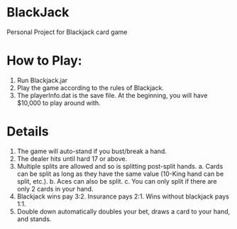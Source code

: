 # BlackJack
Personal Project for Blackjack card game

# How to Play:
1. Run Blackjack.jar
2. Play the game according to the rules of Blackjack.
3. The playerInfo.dat is the save file. At the beginning, you will have $10,000 to play around with.

# Details
1. The game will auto-stand if you bust/break a hand.
2. The dealer hits until hard 17 or above.
3. Multiple splits are allowed and so is splitting post-split hands.
    a. Cards can be split as long as they have the same value (10-King hand can be split, etc.). 
    b. Aces can also be split.
    c. You can only split if there are only 2 cards in your hand.
4. Blackjack wins pay 3:2. Insurance pays 2:1. Wins without blackjack pays 1:1.
5. Double down automatically doubles your bet, draws a card to your hand, and stands.
